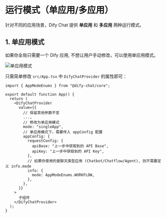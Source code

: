 # 运行模式（单应用/多应用）

针对不同的应用场景，Dify Chat 提供 **单应用** 和 **多应用** 两种运行模式。

## 1. 单应用模式

如果你全局只需要一个 Dify 应用, 不想让用户手动修改，可以使用单应用模式。

![单应用模式](/sample_single-app-mode.png)

只需简单修改 `src/App.tsx` 中 `DifyChatProvider` 的属性即可：

```tsx
import { AppModeEnums } from "@dify-chat/core";

export default function App() {
  return (
    <DifyChatProvider
      value={{
        // 保留其他参数不变
        ...,
        // 修改为单应用模式
        mode: "singleApp",
        // 单应用模式下，需要传入 appConfig 配置
        appConfig: {
          requestConfig: {
            apiBase: "上一步中获取到的 API Base",
            apiKey: "上一步中获取到的 API Key",
          },
          // 如果你使用的是聊天类型应用 (Chatbot/Chatflow/Agent), 则不需要定义 info.mode
          info: {
            mode: AppModeEnums.WORKFLOW,
          },
        },
      }}
    >
      子组件
    </DifyChatProvider>
  );
}
```
